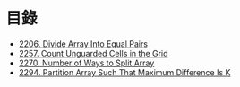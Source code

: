 # 目錄

- [2206. Divide Array Into Equal Pairs](./2206.%20Divide%20Array%20Into%20Equal%20Pairs.md)
- [2257. Count Unguarded Cells in the Grid](./2257.%20Count%20Unguarded%20Cells%20in%20the%20Grid.md)
- [2270. Number of Ways to Split Array](./2270.%20Number%20of%20Ways%20to%20Split%20Array.md)
- [2294. Partition Array Such That Maximum Difference Is K](./2294.%20Partition%20Array%20Such%20That%20Maximum%20Difference%20Is%20K.md)

